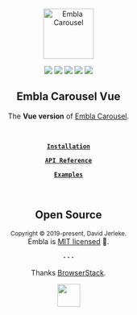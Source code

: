 <br />
<div align="center">
  <p align="center">
    <a href="https://www.embla-carousel.com/"><img width="100" height="100" src="https://www.embla-carousel.com/embla-logo.svg" alt="Embla Carousel">
    </a>
  </p>

  <p align="center">
    <a href="https://opensource.org/licenses/MIT"><img src="https://img.shields.io/npm/l/embla-carousel?color=%238ab4f8"></a>
    <a href="https://www.npmjs.com/package/embla-carousel-vue"><img src="https://img.shields.io/npm/v/embla-carousel-vue.svg?color=%23c1a8e2"></a>
    <a href="https://github.com/davidjerleke/embla-carousel/actions?query=workflow%3A%22Continuous+Integration%22"><img src="https://img.shields.io/github/actions/workflow/status/davidjerleke/embla-carousel/cd.yml?color=%238ab4f8"></a>
    <a href="https://prettier.io"><img src="https://img.shields.io/badge/code_style-prettier-ff69b4.svg?style=flat&color=%23c1a8e2"></a>
    <a href="https://bundlephobia.com/result?p=embla-carousel-vue@latest"><img src="https://img.shields.io/bundlephobia/minzip/embla-carousel-vue?color=%238ab4f8&label=gzip%20size">
    </a>
  </p>

  <strong>
    <h2 align="center">Embla Carousel Vue</h2>
  </strong>

  <p align="center">
    The <strong>Vue version</strong> of <a href="https://www.embla-carousel.com/">Embla Carousel</a>.
  </p>

  <br>

  <p align="center">
    <strong>
      <code>&nbsp;<a href="https://www.embla-carousel.com/get-started/#choose-installation-type">Installation</a>&nbsp;</code>
    </strong>
  </p>

  <p align="center">
    <strong>
      <code>&nbsp;<a href="https://www.embla-carousel.com/api/">API Reference</a>&nbsp;</code>
    </strong>
  </p>

  <p align="center">
    <strong>
      <code>&nbsp;<a href="https://www.embla-carousel.com/examples/static/">Examples</a>&nbsp;</code>
    </strong>
  </p>
</div>

<br>

<h2 align="center">Open Source</h2>

<p align="center">
  <sup>Copyright © 2019-present, David Jerleke.</sup><br>
  Embla is <a href="https://github.com/davidjerleke/embla-carousel/blob/master/LICENSE">MIT licensed</a> 💖.
</p>

<p align="center">
  <strong>· · ·</strong>
</p>

<p align="center">
  Thanks <a href="https://www.browserstack.com">BrowserStack</a>.
</p>

<p align="center">
  <a href="https://www.browserstack.com">
    <img src="https://www.embla-carousel.com/browserstack-logo.svg" width="45" height="45" />
    </a>
</p>
